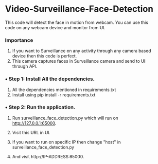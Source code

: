 # Video-Surveillance-Face-Detection
This code will detect the face in motion from webcam. You can use this code on any webcam device and monitor from UI.

### Importance
1.  If you want to Surveillance on any activity through any camera based device then this code is perfect.
2.  This camera captures faces in Surveillance camera and send to UI through API.

### •   Step 1: Install All the dependencies.

1.  All the dependencies mentioned in requirements.txt
2.  Install using pip install -r requirements.txt

### •   Step 2: Run the application.

1.  Run surveillance_face_detection.py which will run on http://127.0.0.1:65000.
2.  Visit this URL in UI.

3.  If you want to run on specific IP then change "host" in surveillance_face_detection.py
4.  And visit http://IP-ADDRESS:65000.
